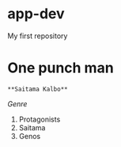 # app-dev
My first repository
# One punch man
	**Saitama Kalbo**
 *Genre*
 1. Protagonists
2. Saitama
3. Genos

